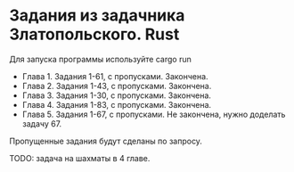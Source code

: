 # Задания из задачника Златопольского. Rust

Для запуска программы используйте cargo run

* Глава 1. Задания 1-61, с пропусками. Закончена.
* Глава 2. Задания 1-43, с пропусками. Закончена.
* Глава 3. Задания 1-30, с пропусками. Закончена.
* Глава 4. Задания 1-83, с пропусками. Закончена.
* Глава 5. Задания 1-67, с пропусками. Не закончена, нужно доделать задачу 67.

Пропущенные задания будут сделаны по запросу.


TODO: задача на шахматы в 4 главе.
